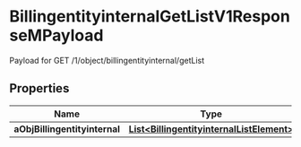 

# BillingentityinternalGetListV1ResponseMPayload

Payload for GET /1/object/billingentityinternal/getList

## Properties

| Name | Type | Description | Notes |
|------------ | ------------- | ------------- | -------------|
|**aObjBillingentityinternal** | [**List&lt;BillingentityinternalListElement&gt;**](BillingentityinternalListElement.md) |  |  |



